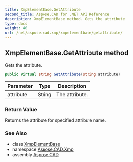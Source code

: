 ```yaml
---
title: XmpElementBase.GetAttribute
second_title: Aspose.CAD for .NET API Reference
description: XmpElementBase method. Gets the attribute
type: docs
weight: 40
url: /net/aspose.cad.xmp/xmpelementbase/getattribute/
---
```

## XmpElementBase.GetAttribute method

Gets the attribute.

```csharp
public virtual string GetAttribute(string attribute)
```

| Parameter | Type | Description |
| --- | --- | --- |
| attribute | String | The attribute. |

### Return Value

Returns the attribute for specified attribute name.

### See Also

* class [XmpElementBase](../)
* namespace [Aspose.CAD.Xmp](../../xmpelementbase/)
* assembly [Aspose.CAD](../../../)


